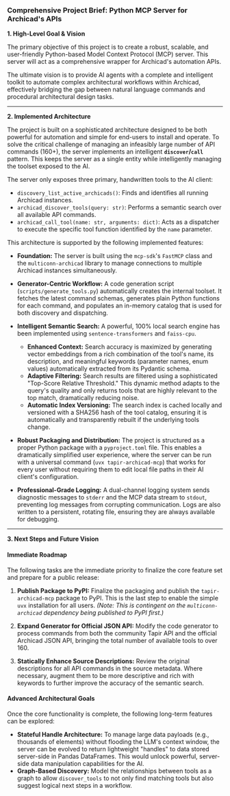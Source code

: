 ### **Comprehensive Project Brief: Python MCP Server for Archicad's APIs**

**1. High-Level Goal & Vision**

The primary objective of this project is to create a robust, scalable, and user-friendly Python-based Model Context Protocol (MCP) server. This server will act as a comprehensive wrapper for Archicad's automation APIs.

The ultimate vision is to provide AI agents with a complete and intelligent toolkit to automate complex architectural workflows within Archicad, effectively bridging the gap between natural language commands and procedural architectural design tasks.

---

**2. Implemented Architecture**

The project is built on a sophisticated architecture designed to be both powerful for automation and simple for end-users to install and operate. To solve the critical challenge of managing an infeasibly large number of API commands (160+), the server implements an intelligent **`discover`/`call`** pattern. This keeps the server as a single entity while intelligently managing the toolset exposed to the AI.

The server only exposes three primary, handwritten tools to the AI client:
*   `discovery_list_active_archicads()`: Finds and identifies all running Archicad instances.
*   `archicad_discover_tools(query: str)`: Performs a semantic search over all available API commands.
*   `archicad_call_tool(name: str, arguments: dict)`: Acts as a dispatcher to execute the specific tool function identified by the `name` parameter.

This architecture is supported by the following implemented features:

*   **Foundation:** The server is built using the `mcp-sdk`'s `FastMCP` class and the `multiconn-archicad` library to manage connections to multiple Archicad instances simultaneously.

*   **Generator-Centric Workflow:** A code generation script (`scripts/generate_tools.py`) automatically creates the internal toolset. It fetches the latest command schemas, generates plain Python functions for each command, and populates an in-memory catalog that is used for both discovery and dispatching.

*   **Intelligent Semantic Search:** A powerful, 100% local search engine has been implemented using `sentence-transformers` and `faiss-cpu`.
    *   **Enhanced Context:** Search accuracy is maximized by generating vector embeddings from a rich combination of the tool's name, its description, and meaningful keywords (parameter names, enum values) automatically extracted from its Pydantic schema.
    *   **Adaptive Filtering:** Search results are filtered using a sophisticated "Top-Score Relative Threshold." This dynamic method adapts to the query's quality and only returns tools that are highly relevant to the top match, dramatically reducing noise.
    *   **Automatic Index Versioning:** The search index is cached locally and versioned with a SHA256 hash of the tool catalog, ensuring it is automatically and transparently rebuilt if the underlying tools change.

*   **Robust Packaging and Distribution:** The project is structured as a proper Python package with a `pyproject.toml` file. This enables a dramatically simplified user experience, where the server can be run with a universal command (`uvx tapir-archicad-mcp`) that works for every user without requiring them to edit local file paths in their AI client's configuration.

*   **Professional-Grade Logging:** A dual-channel logging system sends diagnostic messages to `stderr` and the MCP data stream to `stdout`, preventing log messages from corrupting communication. Logs are also written to a persistent, rotating file, ensuring they are always available for debugging.

---

**3. Next Steps and Future Vision**

#### **Immediate Roadmap**

The following tasks are the immediate priority to finalize the core feature set and prepare for a public release:

1.  **Publish Package to PyPI:** Finalize the packaging and publish the `tapir-archicad-mcp` package to PyPI. This is the last step to enable the simple `uvx` installation for all users. *(Note: This is contingent on the `multiconn-archicad` dependency being published to PyPI first.)*

2.  **Expand Generator for Official JSON API:** Modify the code generator to process commands from both the community Tapir API and the official Archicad JSON API, bringing the total number of available tools to over 160.

3.  **Statically Enhance Source Descriptions:** Review the original descriptions for all API commands in the source metadata. Where necessary, augment them to be more descriptive and rich with keywords to further improve the accuracy of the semantic search.

#### **Advanced Architectural Goals**

Once the core functionality is complete, the following long-term features can be explored:

*   **Stateful Handle Architecture:** To manage large data payloads (e.g., thousands of elements) without flooding the LLM's context window, the server can be evolved to return lightweight "handles" to data stored server-side in Pandas DataFrames. This would unlock powerful, server-side data manipulation capabilities for the AI.
*   **Graph-Based Discovery:** Model the relationships between tools as a graph to allow `discover_tools` to not only find matching tools but also suggest logical next steps in a workflow.